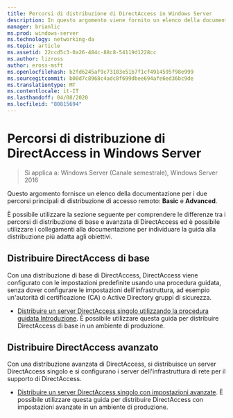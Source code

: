 ```yaml
---
title: Percorsi di distribuzione di DirectAccess in Windows Server
description: In questo argomento viene fornito un elenco della documentazione per i due principali percorsi di distribuzione di DirectAccess in Windows Server 2016 ASIC e Advanced.
manager: brianlic
ms.prod: windows-server
ms.technology: networking-da
ms.topic: article
ms.assetid: 22ccd5c3-0a26-484c-88c8-54119d1228cc
ms.author: lizross
author: eross-msft
ms.openlocfilehash: b2fd6245af9c73183e51b7f1cf4914595f98e999
ms.sourcegitcommit: b00d7c8968c4adc8f699dbee694afe6ed36bc9de
ms.translationtype: MT
ms.contentlocale: it-IT
ms.lasthandoff: 04/08/2020
ms.locfileid: "80815694"
---
```

# <a name="directaccess-deployment-paths-in-windows-server"></a>Percorsi di distribuzione di DirectAccess in Windows Server

>Si applica a: Windows Server (Canale semestrale), Windows Server 2016

Questo argomento fornisce un elenco della documentazione per i due percorsi principali di distribuzione di accesso remoto: **Basic** e **Advanced**.  
  
È possibile utilizzare la sezione seguente per comprendere le differenze tra i percorsi di distribuzione di base e avanzata di DirectAccess ed è possibile utilizzare i collegamenti alla documentazione per individuare la guida alla distribuzione più adatta agli obiettivi.  
  
## <a name="deploy-basic-directaccess"></a>Distribuire DirectAccess di base  
Con una distribuzione di base di DirectAccess, DirectAccess viene configurato con le impostazioni predefinite usando una procedura guidata, senza dover configurare le impostazioni dell'infrastruttura, ad esempio un'autorità di certificazione (CA) o Active Directory gruppi di sicurezza.  
  
-   [Distribuire un server DirectAccess singolo utilizzando la procedura guidata Introduzione](../../remote-access/directaccess/single-server-wizard/Deploy-a-Single-DirectAccess-Server-Using-the-Getting-Started-Wizard.md). È possibile utilizzare questa guida per distribuire DirectAccess di base in un ambiente di produzione.  
  
## <a name="deploy-advanced-directaccess"></a>Distribuire DirectAccess avanzato  
Con una distribuzione avanzata di DirectAccess, si distribuisce un server DirectAccess singolo e si configurano i server dell'infrastruttura di rete per il supporto di DirectAccess.  
  
-   [Distribuire un server DirectAccess singolo con impostazioni avanzate](../../remote-access/directaccess/single-server-advanced/Deploy-a-Single-DirectAccess-Server-with-Advanced-Settings.md). È possibile utilizzare questa guida per distribuire DirectAccess con impostazioni avanzate in un ambiente di produzione.  
  


